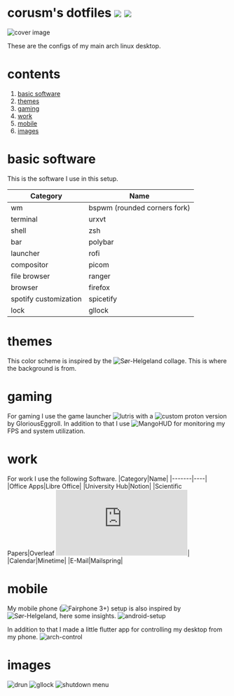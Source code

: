 # corusm's dotfiles ![](https://img.shields.io/badge/distro-arch-blue) ![](https://img.shields.io/badge/License-MIT-green)

![cover image](Pictures/desktop-sorhelgoland.png)

These are the configs of my main arch linux desktop.

# contents
1. [basic software](#basic-software)
2. [themes](#themes)
3. [gaming](#gaming)
4. [work](#work)
5. [mobile](#mobile)
6. [images](#images)

# basic software
This is the software I use in this setup.

|Category|Name|
|-------|----|
|wm|bspwm (rounded corners fork)|
|terminal|urxvt|
|shell|zsh|
|bar|polybar|
|launcher|rofi|
|compositor|picom|
|file browser|ranger|
|browser|firefox|
|spotify customization|spicetify|
|lock|gllock|

# themes
This color scheme is inspired by the ![Sør-Helgeland](https://www.behance.net/gallery/24075785/Soer-Helgeland) collage. This is where the background is from.

# gaming 
For gaming I use the game launcher ![lutris](https://lutris.net/) with a ![custom proton version](https://github.com/GloriousEggroll/proton-ge-custom) by GloriousEggroll. In addition to that I use ![MangoHUD](https://github.com/flightlessmango/MangoHud) for monitoring my FPS and system utilization.

# work
For work I use the following Software.
|Category|Name|
|-------|----|
|Office Apps|Libre Office|
|University Hub|Notion|
|Scientific Papers|Overleaf ![(self hostet)](https://corusm.de/blog/sharelatex.html)|
|Calendar|Minetime|
|E-Mail|Mailspring|

# mobile
My mobile phone (![Fairphone 3+](https://www.fairphone.com)) setup is also inspired by ![Sør-Helgeland](https://www.behance.net/gallery/24075785/Soer-Helgeland), here some insights.
![android-setup](Pictures/phone.png)

In addition to that I made a little flutter app for controlling my desktop from my phone.
![arch-control](Pictures/arch-control.png)


# images
![drun](Pictures/drun.png)
![gllock](Pictures/gllock.png)
![shutdown menu](Pictures/shutdown_menu.png)

